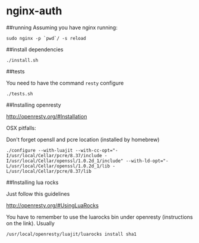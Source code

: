 # nginx-auth

##running 
Assuming you have nginx running:

```
sudo nginx -p `pwd`/ -s reload
```
##install dependencies 

```
./install.sh

```
##tests

You need to have the command `resty` configure
```
./tests.sh
```
##Installing openresty

http://openresty.org/#Installation

OSX pitfalls:

Don't forget opensll and pcre location (installed by homebrew)
```
./configure --with-luajit --with-cc-opt="-I/usr/local/Cellar/pcre/8.37/include -I/usr/local/Cellar/openssl/1.0.2d_1/include" --with-ld-opt="-L/usr/local/Cellar/openssl/1.0.2d_1/lib -L/usr/local/Cellar/pcre/8.37/lib
```

##Installing lua rocks

Just follow this guidelines

http://openresty.org/#UsingLuaRocks

You have to remember to use the luarocks bin under openresty (instructions on the link). Usually

`/usr/local/openresty/luajit/luarocks install sha1`
